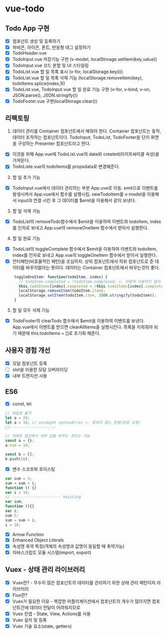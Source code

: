 # vue-todo

## Todo App 구현

- [x] 컴포넌트 생성 및 등록하기
- [x] 파비콘, 아이콘, 폰트, 반응형 태그 설정하기
- [x] TodoHeader.vue
- [x] TodoInput.vue 저장기능 구현 (v-model, localStroage.setItem(key,value))
- [x] TodoInput.vue 코드 분할 및 UI 스타일링
- [x] TodoList.vue 할 일 목록 표시 (v-for, localStorage.key(i))
- [x] TodoList.vue 할 일 목록 삭제 기능 (localStorage.removeItem(key), todoItems.splice(index,1))
- [x] TodoList.vue, TodoInput.vue 할 일 완료 기능 구현 (v-for, v-bind, v-on, JSON.parse(), JSON.stringify())
- [x] TodoFooter.vue 구현(localStorage.clear())

## 리팩토링

1. 데이터 관리를 Container 컴포넌트에서 해줘야 한다. Container 컴포넌트는 동작,데이터 조작하는 컴포넌트이다. TodoInput, TodoList, TodoFooter을 단지 화면을 구성하는 Presenter 컴포넌트라고 한다.

- [x] 이것을 위해 App.vue에 TodoList.vue의 data와 created(라이프싸이클 속성)을 가져온다.
- [x] TodoListe.vue의 todoItems를 propsdata로 변경해준다.

2. 할 일 추가 기능

- [x] TodoInput.vue에서 데이터 관리하는 부분 App.uve로 이동. emit으로 이벤트를 발생시켜서 App.vue에서 함수를 실행시킴. newTodoItem를 v-model을 이용해서 input과 연결 시킨 후 그 데이터를 \$emit을 이용해서 같이 보낸다.

3. 할 일 삭제 가능

- [x] TodoList의 removeTodo함수에서 \$emit을 이용하여 이벤트와 todoItem, index를 인자로 보내고 App.vue의 removeOneItem 함수에서 받아서 실행한다.

4. 할 일 완료 기능

- [x] TodoList의 toggleComplete 함수에서 \$emit을 이용하여 이벤트와 todoItem, index를 인자로 보내고 App.vue의 toggleOneItem 함수에서 받아서 실행한다.
- [x] 안티패턴(비효율적인 패턴)을 조심하자. 상위 컴포넌트에서 하위 컴포넌트로 준 데이터를 바꾸지말라는 뜻이다. 데이터는 Container 컴포넌트에서 바꾸는것이 좋다.

```javascript
    toggleOneItem: function(todoItem, index) {
      // todoItem.completed = !todoItem.completed; <- 이렇게 사용하지 말자
      this.todoItems[index].completed = !this.todoItems[index].completed;
      localStorage.removeItem(todoItem.item);
      localStorage.setItem(todoItem.item, JSON.stringify(todoItem));
    }
```

5. 할 일 모두 삭제 기능

- [x] TodoFooter의 clearTodo 함수에서 \$emit을 이용하여 이벤트를 보낸다. App.vue에서 이벤트를 받으면 clearAllItems을 실행시킨다. 목록을 지워줘야 되기 때문에 this.todoItems = []로 초기화 해준다.

## 사용자 경험 개선

- [x] 모달 컴포넌트 등록
- [ ] slot을 이용한 모달 오버라이딩
- [x] 내부 트랜지션 사용

## ES6

- [x] const, let

```javascript
// 재설정 불가
let a = 20;
let a = 10; // uncaught syntaxError <- 잡히지 않는 문법(문법 오류)
//---------------------

// 객체로 접근해서 내부 값을 바꾸는 경우는 가능
const a = {};
a.num = 10;

const b = [];
b.push(10);
```

- [x] 변수 스코프와 호이스팅

```javascript
var sum = 5;
sum = sum + i;
function () {}
var i = 10;
// ---------------------- hoisting
var sum;
function (){}
var i;
sum 5;
sum = sum + i;
i = 10;
```

- [x] Arrow Function
- [x] Enhanced Object Literals
- [x] 속성명 축약 특징(객체의 속성명과 값명이 동일할 때 축약가능)
- [x] 자바스크립트 모듈 시스템(import, export)

## Vuex - 상태 관리 라이브러리

- [x] Vuex란? - 무수히 많은 컴포넌트의 데이터를 관리하기 위한 상태 관리 패턴이자 라이브러리
- [x] Flux란?
- [x] Vuex가 필요한 이유 - 복잡한 어플리케이션에서 컴포넌트의 개수가 많아지면 컴포넌트간에 데이터 전달이 어려워지므로
- [x] Vuex 컨셉 - State, View, Actions를 사용
- [x] Vuex 설치 및 등록
- [x] Vuex 기술 요소(state, getters)
